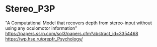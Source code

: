 # Stereo_P3P
"A Computational Model that recovers depth from stereo-input without using any oculomotor information"
https://papers.ssrn.com/sol3/papers.cfm?abstract_id=3354468
https://wp.hse.ru/prepfr_Psychology/
